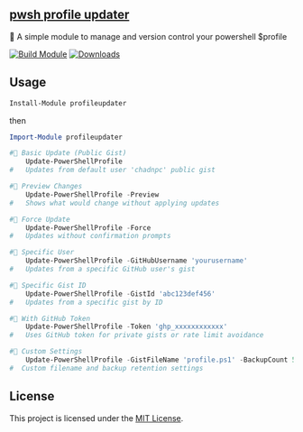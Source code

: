 ﻿
## [pwsh profile updater](https://www.powershellgallery.com/packages/profileupdater)

🔄 A simple module to manage and version control your powershell $profile

[![Build Module](https://github.com/chadnpc/profileupdater/actions/workflows/build_module.yaml/badge.svg)](https://github.com/chadnpc/profileupdater/actions/workflows/build_module.yaml)
[![Downloads](https://img.shields.io/powershellgallery/dt/profileupdater.svg?style=flat&logo=powershell&color=blue)](https://www.powershellgallery.com/packages/profileupdater)

## Usage

```PowerShell
Install-Module profileupdater
```

then

```PowerShell
Import-Module profileupdater
```

```PowerShell
#🔹 Basic Update (Public Gist)
    Update-PowerShellProfile
#   Updates from default user 'chadnpc' public gist
```

```PowerShell
#🔹 Preview Changes
    Update-PowerShellProfile -Preview
#   Shows what would change without applying updates
```

```PowerShell
#🔹 Force Update
    Update-PowerShellProfile -Force
#   Updates without confirmation prompts
```

```PowerShell
#🔹 Specific User
    Update-PowerShellProfile -GitHubUsername 'yourusername'
#   Updates from a specific GitHub user's gist
```

```PowerShell
#🔹 Specific Gist ID
    Update-PowerShellProfile -GistId 'abc123def456'
#   Updates from a specific gist by ID
```

```PowerShell
#🔹 With GitHub Token
    Update-PowerShellProfile -Token 'ghp_xxxxxxxxxxxx'
#   Uses GitHub token for private gists or rate limit avoidance
```

```PowerShell
#🔹 Custom Settings
    Update-PowerShellProfile -GistFileName 'profile.ps1' -BackupCount 5
#  Custom filename and backup retention settings
```

## License

This project is licensed under the [MIT License](LICENSE).
